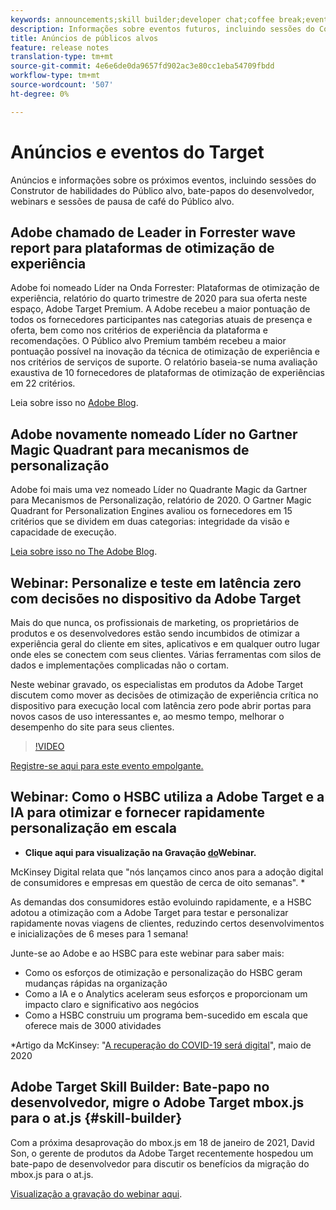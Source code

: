 ```yaml
---
keywords: announcements;skill builder;developer chat;coffee break;events
description: Informações sobre eventos futuros, incluindo sessões do Construtor de habilidades do Público alvo, bate-papos do desenvolvedor, webinars e sessões de pausa de café do Público alvo.
title: Anúncios de públicos alvos
feature: release notes
translation-type: tm+mt
source-git-commit: 4e6e6de0da9657fd902ac3e80cc1eba54709fbdd
workflow-type: tm+mt
source-wordcount: '507'
ht-degree: 0%

---
```



# Anúncios e eventos do Target

Anúncios e informações sobre os próximos eventos, incluindo sessões do Construtor de habilidades do Público alvo, bate-papos do desenvolvedor, webinars e sessões de pausa de café do Público alvo.

## Adobe chamado de Leader in Forrester wave report para plataformas de otimização de experiência

Adobe foi nomeado Líder na Onda Forrester: Plataformas de otimização de experiência, relatório do quarto trimestre de 2020 para sua oferta neste espaço, Adobe Target Premium. A Adobe recebeu a maior pontuação de todos os fornecedores participantes nas categorias atuais de presença e oferta, bem como nos critérios de experiência da plataforma e recomendações. O Público alvo Premium também recebeu a maior pontuação possível na inovação da técnica de otimização de experiência e nos critérios de serviços de suporte. O relatório baseia-se numa avaliação exaustiva de 10 fornecedores de plataformas de otimização de experiências em 22 critérios.

Leia sobre isso no [Adobe Blog](https://blog.adobe.com/en/2020/11/24/adobe-named-leader-in-forrester-wave-report-experience-optimization-platforms.html).

## Adobe novamente nomeado Líder no Gartner Magic Quadrant para mecanismos de personalização

Adobe foi mais uma vez nomeado Líder no Quadrante Magic da Gartner para Mecanismos de Personalização, relatório de 2020. O Gartner Magic Quadrant for Personalization Engines avaliou os fornecedores em 15 critérios que se dividem em duas categorias: integridade da visão e capacidade de execução.

[Leia sobre isso no The Adobe Blog](https://theblog.adobe.com/adobe-again-named-leader-in-gartner-magic-quadrant-for-personalization-engines/).

## Webinar: Personalize e teste em latência zero com decisões no dispositivo da Adobe Target

Mais do que nunca, os profissionais de marketing, os proprietários de produtos e os desenvolvedores estão sendo incumbidos de otimizar a experiência geral do cliente em sites, aplicativos e em qualquer outro lugar onde eles se conectem com seus clientes. Várias ferramentas com silos de dados e implementações complicadas não o cortam.

Neste webinar gravado, os especialistas em produtos da Adobe Target discutem como mover as decisões de otimização de experiência crítica no dispositivo para execução local com latência zero pode abrir portas para novos casos de uso interessantes e, ao mesmo tempo, melhorar o desempenho do site para seus clientes.

>[!VIDEO](https://video.tv.adobe.com/v/328148)

[Registre-se aqui para este evento empolgante.](https://www.adobeeventsonline.com/Target/2020/OnDeviceDecisions/invite.html)

## Webinar: Como o HSBC utiliza a Adobe Target e a IA para otimizar e fornecer rapidamente personalização em escala

* **Clique aqui para visualização na Gravação [do](https://seminars.adobeconnect.com/ps4ozlg7qfdy/?proto=true)Webinar.**

McKinsey Digital relata que &quot;nós lançamos cinco anos para a adoção digital de consumidores e empresas em questão de cerca de oito semanas&quot;. *

As demandas dos consumidores estão evoluindo rapidamente, e a HSBC adotou a otimização com a Adobe Target para testar e personalizar rapidamente novas viagens de clientes, reduzindo certos desenvolvimentos e inicializações de 6 meses para 1 semana!

Junte-se ao Adobe e ao HSBC para este webinar para saber mais:

* Como os esforços de otimização e personalização do HSBC geram mudanças rápidas na organização
* Como a IA e o Analytics aceleram seus esforços e proporcionam um impacto claro e significativo aos negócios
* Como a HSBC construiu um programa bem-sucedido em escala que oferece mais de 3000 atividades

*Artigo da McKinsey: &quot;[A recuperação do COVID-19 será digital](https://www.mckinsey.com/business-functions/mckinsey-digital/our-insights/the-covid-19-recovery-will-be-digital-a-plan-for-the-first-90-days#)&quot;, maio de 2020

## Adobe Target Skill Builder: Bate-papo no desenvolvedor, migre o Adobe Target mbox.js para o at.js {#skill-builder}

Com a próxima desaprovação do mbox.js em 18 de janeiro de 2021, David Son, o gerente de produtos da Adobe Target recentemente hospedou um bate-papo de desenvolvedor para discutir os benefícios da migração do mbox.js para o at.js.

[Visualização a gravação do webinar aqui](https://seminars.adobeconnect.com/ptdo6mfo6qn6/?proto=true).